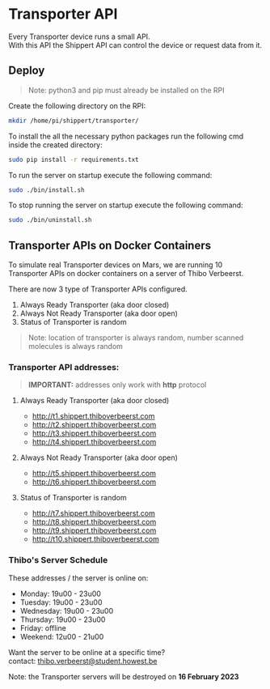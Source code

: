 # Transporter API 
Every Transporter device runs a small API.  
With this API the Shippert API can control the device or request data from it.  

## Deploy
> Note: python3 and pip must already be installed on the RPI  

Create the following directory on the RPI: 
```bash
mkdir /home/pi/shippert/transporter/
```

To install the all the necessary python packages run the following cmd inside the created directory:
```bash
sudo pip install -r requirements.txt
```
To run the server on startup execute the following command:
```bash
sudo ./bin/install.sh
```

To stop running the server on startup execute the following command:
```bash
sudo ./bin/uninstall.sh
```


## Transporter APIs on Docker Containers
To simulate real Transporter devices on Mars, we are running 10 Transporter APIs on docker containers on a server of Thibo Verbeerst.

There are now 3 type of Transporter APIs configured.
1. Always Ready Transporter (aka door closed)
2. Always Not Ready Transporter (aka door open)
3. Status of Transporter is random

> Note: location of transporter is always random, number scanned molecules is always random

### Transporter API addresses:
> **IMPORTANT:** addresses only work with **http** protocol
1. Always Ready Transporter (aka door closed)
    - http://t1.shippert.thiboverbeerst.com
    - http://t2.shippert.thiboverbeerst.com
    - http://t3.shippert.thiboverbeerst.com
    - http://t4.shippert.thiboverbeerst.com

2. Always Not Ready Transporter (aka door open)
    - http://t5.shippert.thiboverbeerst.com
    - http://t6.shippert.thiboverbeerst.com

3. Status of Transporter is random
    - http://t7.shippert.thiboverbeerst.com
    - http://t8.shippert.thiboverbeerst.com
    - http://t9.shippert.thiboverbeerst.com
    - http://t10.shippert.thiboverbeerst.com

### Thibo's Server Schedule
These addresses / the server is online on:
- Monday: 19u00 - 23u00
- Tuesday: 19u00 - 23u00
- Wednesday: 19u00 - 23u00
- Thursday: 19u00 - 23u00
- Friday: offline
- Weekend: 12u00 - 21u00

Want the server to be online at a specific time?  
contact: thibo.verbeerst@student.howest.be

Note: the Transporter servers will be destroyed on **16 February 2023**
